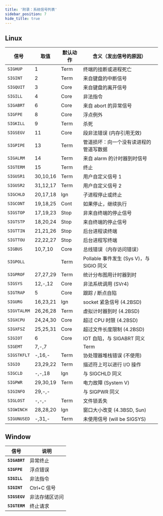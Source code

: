 ```yaml
---
title: '附录：系统信号列表'
sidebar_position: 7
hide_title: true
---
```


## Linux

| 信号 | 取值 | 默认动作 | 含义（发出信号的原因） |
| --- | --- | --- | --- |
| `SIGHUP` | 1 | Term | 终端的挂断或进程死亡 |
| `SIGINT` | 2 | Term | 来自键盘的中断信号 |
| `SIGQUIT` | 3 | Core | 来自键盘的离开信号 |
| `SIGILL` | 4 | Core | 非法指令 |
| `SIGABRT` | 6 | Core | 来自 abort 的异常信号 |
| `SIGFPE` | 8 | Core | 浮点例外 |
| `SIGKILL` | 9 | Term | 杀死 |
| `SIGSEGV` | 11 | Core | 段非法错误 (内存引用无效) |
| `SIGPIPE` | 13 | Term | 管道损坏：向一个没有读进程的管道写数据 |
| `SIGALRM` | 14 | Term | 来自 alarm 的计时器到时信号 |
| `SIGTERM` | 15 | Term | 终止 |
| `SIGUSR1` | 30,10,16 | Term | 用户自定义信号 1 |
| `SIGUSR2` | 31,12,17 | Term | 用户自定义信号 2 |
| `SIGCHLD` | 20,17,18 | Ign | 子进程停止或终止 |
| `SIGCONT` | 19,18,25 | Cont | 如果停止，继续执行 |
| `SIGSTOP` | 17,19,23 | Stop | 非来自终端的停止信号 |
| `SIGTSTP` | 18,20,24 | Stop | 来自终端的停止信号 |
| `SIGTTIN` | 21,21,26 | Stop | 后台进程读终端 |
| `SIGTTOU` | 22,22,27 | Stop | 后台进程写终端 |
| `SIGBUS` | 10,7,10 | Core | 总线错误（内存访问错误） |
| `SIGPOLL` |  | Term | Pollable 事件发生 (Sys V)，与 SIGIO 同义 |
| `SIGPROF` | 27,27,29 | Term | 统计分布图用计时器到时 |
| `SIGSYS` | 12,-,12 | Core | 非法系统调用 (SVr4) |
| `SIGTRAP` | 5 | Core | 跟踪 / 断点自陷 |
| `SIGURG` | 16,23,21 | Ign | socket 紧急信号 (4.2BSD) |
| `SIGVTALRM` | 26,26,28 | Term | 虚拟计时器到时 (4.2BSD) |
| `SIGXCPU` | 24,24,30 | Core | 超过 CPU 时限 (4.2BSD) |
| `SIGXFSZ` | 25,25,31 | Core | 超过文件长度限制 (4.2BSD) |
| `SIGIOT` | 6 | Core | IOT 自陷，与 SIGABRT 同义 |
| `SIGEMT` | 7,-,7 |  | Term |
| `SIGSTKFLT` | -,16,- | Term | 协处理器堆栈错误 (不使用) |
| `SIGIO` | 23,29,22 | Term | 描述符上可以进行 I/O 操作 |
| `SIGCLD` | -,-,18 | Ign | 与 SIGCHLD 同义 |
| `SIGPWR` | 29,30,19 | Term | 电力故障 (System V) |
| `SIGINFO` | 29,-,- |  | 与 SIGPWR 同义 |
| `SIGLOST` | -,-,- | Term | 文件锁丢失 |
| `SIGWINCH` | 28,28,20 | Ign | 窗口大小改变 (4.3BSD, Sun) |
| `SIGUNUSED` | -,31,- | Term | 未使用信号 (will be SIGSYS) |

## Window

| 信号 | 说明 |
| --- | --- |
| **`SIGABRT`** | 异常终止 |
| **`SIGFPE`** | 浮点错误 |
| **`SIGILL`** | 非法指令 |
| **`SIGINT`** | Ctrl+C 信号 |
| **`SIGSEGV`** | 非法存储区访问 |
| **`SIGTERM`** | 终止请求 |